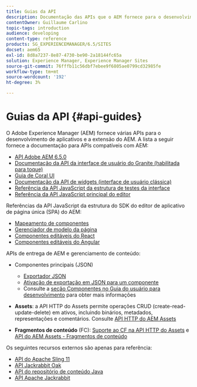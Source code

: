 ```yaml
---
title: Guias da API
description: Documentação das APIs que o AEM fornece para o desenvolvimento de aplicativos
contentOwner: Guillaume Carlino
topic-tags: introduction
audience: developing
content-type: reference
products: SG_EXPERIENCEMANAGER/6.5/SITES
docset: aem65
exl-id: 8d8a7237-8e87-4730-be90-2a18144fc65a
solution: Experience Manager, Experience Manager Sites
source-git-commit: 76fffb11c56dbf7ebee9f6805ae0799cd32985fe
workflow-type: tm+mt
source-wordcount: '192'
ht-degree: 3%

---
```


# Guias da API {#api-guides}

O Adobe Experience Manager (AEM) fornece várias APIs para o desenvolvimento de aplicativos e a extensão do AEM. A lista a seguir fornece a documentação para APIs compatíveis com AEM:

* [API Adobe AEM 6.5.0](https://www.adobe.io/experience-manager/reference-materials/6-5/javadoc/index.html)
* [Documentação da API da interface de usuário do Granite (habilitada para toque)](https://www.adobe.io/experience-manager/reference-materials/6-5/granite-ui/api/index.html)
* [Guia de Coral UI](https://www.adobe.io/experience-manager/reference-materials/6-5/coral-ui/coralui3/index.html)
* [Documentação da API de widgets (interface de usuário clássica)](https://www.adobe.io/experience-manager/reference-materials/6-5/widgets-api/index.html)
* [Referência da API JavaScript da estrutura de testes da interface](https://www.adobe.io/experience-manager/reference-materials/6-5/test-api/index.html)
* [Referência da API JavaScript principal do editor](https://www.adobe.io/experience-manager/reference-materials/6-5/jsdoc/ui-touch/editor-core/index.html)

Referências da API JavaScript da estrutura do SDK do editor de aplicativo de página única (SPA) do AEM:

* [Mapeamento de componentes](https://www.npmjs.com/package/@adobe/aem-spa-component-mapping)
* [Gerenciador de modelo da página](https://www.npmjs.com/package/@adobe/aem-spa-page-model-manager)
* [Componentes editáveis do React](https://www.npmjs.com/package/@adobe/aem-react-editable-components)
* [Componentes editáveis do Angular](https://www.npmjs.com/package/@adobe/aem-angular-editable-components)

APIs de entrega de AEM e gerenciamento de conteúdo:

* Componentes principais (JSON)

   * [Exportador JSON](/help/sites-developing/json-exporter.md)
   * [Ativação de exportação em JSON para um componente](/help/sites-developing/json-exporter-components.md)
   * Consulte a [seção Componentes no Guia do usuário para desenvolvimento](/help/sites-developing/getting-started.md) para obter mais informações

* **Assets**: a API HTTP do Assets permite operações CRUD (create-read-update-delete) em ativos, incluindo binários, metadados, representações e comentários. Consulte [API HTTP do AEM Assets](/help/assets/mac-api-assets.md)

* **Fragmentos de conteúdo** (FC): [Suporte ao CF na API HTTP do Assets](/help/assets/assets-api-content-fragments.md) e [API do AEM Assets - Fragmentos de conteúdo](https://www.adobe.io/experience-manager/reference-materials/6-5/assets-api-content-fragments/index.html)

Os seguintes recursos externos são apenas para referência:

* [API do Apache Sling 11](https://sling.apache.org/apidocs/sling11/)
* [API Jackrabbit Oak](https://jackrabbit.apache.org/oak/docs/oak_api/overview.html)
* [API do repositório de conteúdo Java](https://www.adobe.io/experience-manager/reference-materials/spec/javax.jcr/javadocs/jcr-2.0/index.html)
* [API Apache Jackrabbit](https://jackrabbit.apache.org/api)
